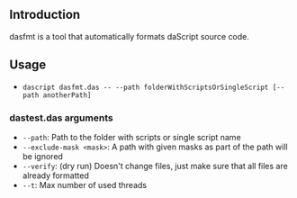 ## Introduction

dasfmt is a tool that automatically formats daScript source code.

## Usage

- `dascript dasfmt.das -- --path folderWithScriptsOrSingleScript [--path anotherPath]`

### dastest.das arguments
- `--path`: Path to the folder with scripts or single script name
- `--exclude-mask <mask>`: A path with given masks as part of the path will be ignored
- `--verify`: (dry run) Doesn't change files, just make sure that all files are already formatted
- `--t`: Max number of used threads
